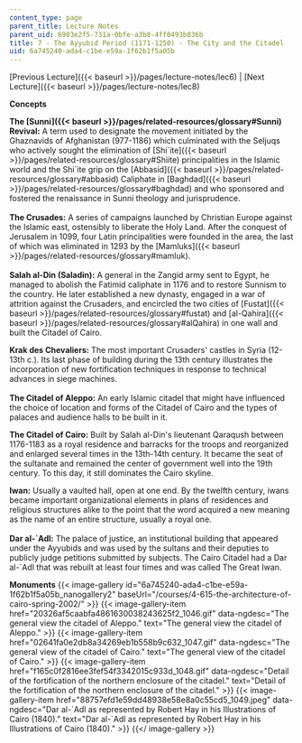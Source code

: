 ```yaml
---
content_type: page
parent_title: Lecture Notes
parent_uid: 6903e2f5-731a-0bfe-a3b8-4ff0493b836b
title: 7 - The Ayyubid Period (1171-1250) - The City and the Citadel
uid: 6a745240-ada4-c1be-e59a-1f62b1f5a05b
---
```


[Previous Lecture]({{< baseurl >}}/pages/lecture-notes/lec6) | [Next Lecture]({{< baseurl >}}/pages/lecture-notes/lec8)

  
**Concepts**

**The [Sunni]({{< baseurl >}}/pages/related-resources/glossary#Sunni) Revival:** A term used to designate the movement initiated by the Ghaznavids of Afghanistan (977-1186) which culminated with the Seljuqs who actively sought the elimination of [Shi&grave;ite]({{< baseurl >}}/pages/related-resources/glossary#Shiite) principalities in the Islamic world and the Shi&grave;ite grip on the [Abbasid]({{< baseurl >}}/pages/related-resources/glossary#abbasid) Caliphate in [Baghdad]({{< baseurl >}}/pages/related-resources/glossary#baghdad) and who sponsored and fostered the renaissance in Sunni theology and jurisprudence.  
       
**The Crusades:** A series of campaigns launched by Christian Europe against the Islamic east, ostensibly to liberate the Holy Land. After the conquest of Jerusalem in 1099, four Latin principalities were founded in the area, the last of which was eliminated in 1293 by the [Mamluks]({{< baseurl >}}/pages/related-resources/glossary#mamluk).  
       
**Salah al-Din (Saladin):** A general in the Zangid army sent to Egypt, he managed to abolish the Fatimid caliphate in 1176 and to restore Sunnism to the country. He later established a new dynasty, engaged in a war of attrition against the Crusaders, and encircled the two cities of [Fustat]({{< baseurl >}}/pages/related-resources/glossary#fustat) and [al-Qahira]({{< baseurl >}}/pages/related-resources/glossary#alQahira) in one wall and built the Citadel of Cairo.

**Krak des Chevaliers:** The most important Crusaders' castles in Syria (12-13th c.). Its last phase of building during the 13th century illustrates the incorporation of new fortification techniques in response to technical advances in siege machines.  
       
**The Citadel of Aleppo:** An early Islamic citadel that might have influenced the choice of location and forms of the Citadel of Cairo and the types of palaces and audience halls to be built in it.

**The Citadel of Cairo:** Built by Salah al-Din's lieutenant Qaraqush between 1176-1183 as a royal residence and barracks for the troops and reorganized and enlarged several times in the 13th-14th century. It became the seat of the sultanate and remained the center of government well into the 19th century. To this day, it still dominates the Cairo skyline.

**Iwan:** Usually a vaulted hall, open at one end. By the twelfth century, iwans became important organizational elements in plans of residences and religious structures alike to the point that the word acquired a new meaning as the name of an entire structure, usually a royal one.  
       
**Dar al-&grave;Adl:** The palace of justice, an institutional building that appeared under the Ayyubids and was used by the sultans and their deputies to publicly judge petitions submitted by subjects. The Cairo Citadel had a Dar al-&grave;Adl that was rebuilt at least four times and was called The Great Iwan.

**Monuments**
{{< image-gallery id="6a745240-ada4-c1be-e59a-1f62b1f5a05b_nanogallery2" baseUrl="/courses/4-615-the-architecture-of-cairo-spring-2002/" >}}
{{< image-gallery-item href="20326af5caabfa4861630038243625f2_1046.gif" data-ngdesc="The general view the citadel of Aleppo." text="The general view the citadel of Aleppo." >}}
{{< image-gallery-item href="02641fa0e2db8a34269eb1b558b9c632_1047.gif" data-ngdesc="The general view of the citadel of Cairo." text="The general view of the citadel of Cairo." >}}
{{< image-gallery-item href="f165c0f2816ee3fef54f3342015c933d_1048.gif" data-ngdesc="Detail of the fortification of the northern enclosure of the citadel." text="Detail of the fortification of the northern enclosure of the citadel." >}}
{{< image-gallery-item href="88757efd1e59dd48938e58e8a0c55cd5_1049.jpeg" data-ngdesc="Dar al-&grave;Adl as represented by Robert Hay in his Illustrations of Cairo (1840)." text="Dar al-&grave;Adl as represented by Robert Hay in his Illustrations of Cairo (1840)." >}}
{{</ image-gallery >}}